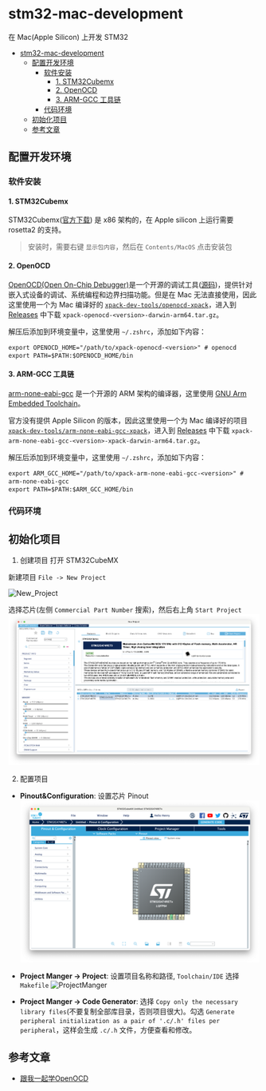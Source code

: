# stm32-mac-development

在 Mac(Apple Silicon) 上开发 STM32 

- [stm32-mac-development](#stm32-mac-development)
  - [配置开发环境](#配置开发环境)
    - [软件安装](#软件安装)
      - [1. STM32Cubemx](#1-stm32cubemx)
      - [2. OpenOCD](#2-openocd)
      - [3. ARM-GCC 工具链](#3-arm-gcc-工具链)
    - [代码环境](#代码环境)
  - [初始化项目](#初始化项目)
  - [参考文章](#参考文章)


## 配置开发环境

### 软件安装

#### 1. STM32Cubemx

STM32Cubemx([官方下载](https://www.st.com/en/development-tools/stm32cubemx.html#get-software)) 是 x86 架构的，在 Apple silicon 上运行需要 rosetta2 的支持。

> 安装时，需要右键 `显示包内容`，然后在 `Contents/MacOS` 点击安装包

#### 2. OpenOCD

[OpenOCD(Open On-Chip Debugger)](https://openocd.org)是一个开源的调试工具([源码](https://sourceforge.net/p/openocd/code/ci/master/tree/))，提供针对嵌入式设备的调试、系统编程和边界扫描功能。但是在 Mac 无法直接使用，因此这里使用一个为 Mac 编译好的 [`xpack-dev-tools/openocd-xpack`](https://github.com/xpack-dev-tools/openocd-xpack)，进入到 [Releases](https://github.com/xpack-dev-tools/openocd-xpack/releases) 中下载 `xpack-openocd-<version>-darwin-arm64.tar.gz`。


解压后添加到环境变量中，这里使用 `~/.zshrc`，添加如下内容：
```shell
export OPENOCD_HOME="/path/to/xpack-openocd-<version>" # openocd
export PATH=$PATH:$OPENOCD_HOME/bin
```

#### 3. ARM-GCC 工具链

[arm-none-eabi-gcc](https://developer.arm.com/downloads/-/gnu-rm) 是一个开源的 ARM 架构的编译器，这里使用 [GNU Arm Embedded Toolchain](https://developer.arm.com/tools-and-software/open-source-software/developer-tools/gnu-toolchain/gnu-rm)。

官方没有提供 Apple Silicon 的版本，因此这里使用一个为 Mac 编译好的项目 [`xpack-dev-tools/arm-none-eabi-gcc-xpack`](https://github.com/xpack-dev-tools/arm-none-eabi-gcc-xpack)，进入到 [Releases](https://github.com/xpack-dev-tools/arm-none-eabi-gcc-xpack/releases) 中下载 `xpack-arm-none-eabi-gcc-<version>-xpack-darwin-arm64.tar.gz`。

解压后添加到环境变量中，这里使用 `~/.zshrc`，添加如下内容：
```shell
export ARM_GCC_HOME="/path/to/xpack-arm-none-eabi-gcc-<version>" # arm-none-eabi-gcc
export PATH=$PATH:$ARM_GCC_HOME/bin
```

### 代码环境


## 初始化项目

1. 创建项目
打开 STM32CubeMX

新建项目 `File -> New Project`

![New_Project](./images/STM32CubeMX-start.png)

选择芯片(左侧 `Commercial Part Number` 搜索)，然后右上角 `Start Project`
![MCU_Selector](./images/STM32CubeMX-MCU_Selector.png)

2. 配置项目

- **Pinout&Configuration**: 设置芯片 Pinout 
![Pinout](./images/STM32CubeMX-pinoutConfig.png)

- **Project Manger -> Project**: 设置项目名称和路径, `Toolchain/IDE` 选择 `Makefile`
![ProjectManger](./images/STM32CubeMX-ProjectManger.png)

- **Project Manger -> Code Generator**: 选择 `Copy only the necessary library files`(不要复制全部库目录，否则项目很大)。勾选 `Generate peripheral initialization as a pair of '.c/.h' files per peripheral`，这样会生成 `.c/.h` 文件，方便查看和修改。


## 参考文章

- [跟我一起学OpenOCD](https://zhuanlan.zhihu.com/p/41517198)

